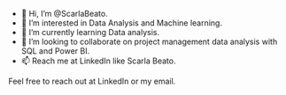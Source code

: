 - 👋 Hi, I’m @ScarlaBeato.
- 👀 I’m interested in Data Analysis and Machine learning.
- 🌱 I’m currently learning Data analysis.
- 💞️ I’m looking to collaborate on project management data analysis with SQL and Power BI.
- 📫 Reach me at LinkedIn like Scarla Beato.

Feel free to reach out at LinkedIn or my email.
